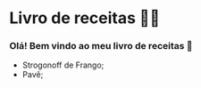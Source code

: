 # Livro de receitas :man_cook:

### Olá! Bem vindo ao meu livro de receitas :wave:

- Strogonoff de Frango;
- Pavê;
